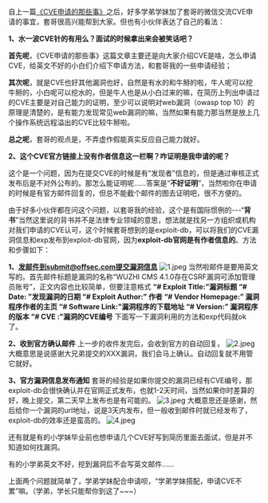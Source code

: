 自上一篇[《CVE申请的那些事》][1]之后，好多学弟学妹加了套哥的微信交流CVE申请的事宜，套哥很高兴能帮到大家。但也有小伙伴表达了自己的看法：


**1、水一波CVE针的有用么？面试的时候拿出来会被笑话吧？**


**首先呢**，《CVE申请的那些事》这篇文章主要还是向大家介绍CVE是啥，怎么申请CVE，给英文不好的小白们介绍下申请方法，和套哥我的一些申请经验；


**其次呢**，就是CVE也好其他漏洞也好，自然是有水的和牛掰的啦，牛人呢可以挖牛掰的，小白呢可以挖水的，但是牛人也是从小白过来的嘛，在简历上列出申请过的CVE主要是对自己能力的证明，至少可以说明对web漏洞（owasp top 10）的原理是清楚的，是有能力发现常见web漏洞的嘛，当然如果有能力那当然是放上几个操作系统远程溢出的CVE比较牛掰啦。


**总之呢**，套哥的观点是，不弄虚作假能真实反应自己能力就好。

**2、这个CVE官方链接上没有作者信息这一栏啊？咋证明是我申请的呢？**


这个是一个问题，因为在提交CVE的时候是有“发现者”信息的，但是通过审核正式发布后是不对外公布的。那怎么能证明呢……答案是“**不好证明**”，当然啦你在申请的时候是有官方邮件回复的，但总不能截个邮件的图去证明吧，很不方便的。


由于好多小伙伴都在问这个问题，以套哥我的经验，这个是有国际惯例的---“**背书**”当然这里说的背书并不是法律专业领域的意思，想法就是找另一方组织或机构对我们申请的CVE认可，这个时候套哥想到的是exploit-db，可以将我们的CVE漏洞信息和exp发布到exploit-db官网，因为**exploit-db官网是有作者信息的**。方法和步骤如下：


**1、发邮件到submit@offsec.com提交漏洞信息**
![1.jpeg][2]
当然啦邮件是要用英文写的。首先邮件标题是漏洞的名称“WUZHI CMS 4.1.0存在CSRF漏洞可添加管理员账号”，正文内容也比较简单，但要注意格式
**“# Exploit Title:”漏洞标题
“# Date: ”发现漏洞的日期
“# Exploit Author:” 作者
“# Vendor Homepage:” 漏洞程序作者的主页
“# Software Link:”漏洞程序的下载地址
“# Version:” 漏洞程序的版本
“# CVE :”漏洞的CVE编号**
下面写一下漏洞利用的方法和exp代码就ok了。

**2、收到官方确认邮件**
上一步的收件发完后，会收到官方的自动回复。
![2.jpeg][3]
大概意思是说感谢大兄弟提交的XXX漏洞，我们会马上确认。自动回复就不用管它就好。


**3、官方漏洞信息发布通知**
套哥的经验是如果你提交的漏洞已经有CVE编号，那exploit-db会很快确认并在官网正式发布，也就1-2天时间，当然如果你时差算的好，晚上提交，第二天早上发布也是有可能的。
![3.jpeg][4]
大概意思还是感谢，然后给你一个漏洞的url地址，说是3天内发布，但一般收到邮件时就已经发布了，exploit-db的效率还是蛮高的。
![4.jpeg][5]


还有就是有的小学妹毕业前也想申请几个CVE好写到简历里面去面试，但是并不知道如何找漏洞。


有的小学弟英文不好，挖到漏洞后不会写英文邮件……


上面两个问题就简单了，学弟学妹配合申请呗，“学弟学妹搭配，申请CVE不累”嘛。（学弟，学长只能帮你到这了~~~）


  [1]: http://www.5ecurity.cn/index.php/archives/242/
  [2]: http://www.5ecurity.cn/usr/uploads/2018/05/3689815640.jpeg
  [3]: http://www.5ecurity.cn/usr/uploads/2018/05/3562864462.jpeg
  [4]: http://www.5ecurity.cn/usr/uploads/2018/05/1647661500.jpeg
  [5]: http://www.5ecurity.cn/usr/uploads/2018/05/1905512456.jpeg
